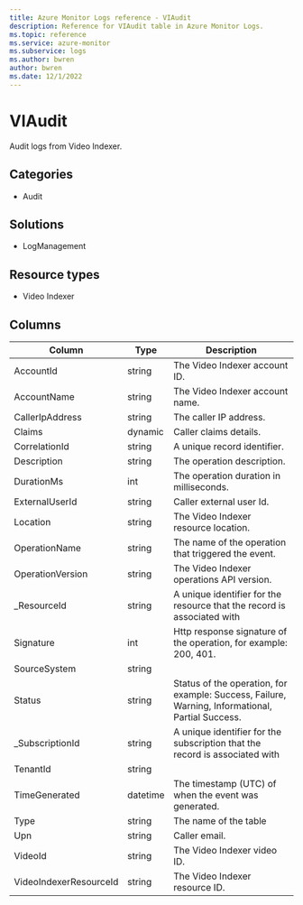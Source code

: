 ```yaml
---
title: Azure Monitor Logs reference - VIAudit
description: Reference for VIAudit table in Azure Monitor Logs.
ms.topic: reference
ms.service: azure-monitor
ms.subservice: logs
ms.author: bwren
author: bwren
ms.date: 12/1/2022
---
```


# VIAudit

 Audit logs from Video Indexer.

## Categories

- Audit
## Solutions

- LogManagement
## Resource types

- Video Indexer




## Columns

| Column | Type | Description |
| --- | --- | --- |
| AccountId | string | The Video Indexer account ID. |
| AccountName | string | The Video Indexer account name. |
| CallerIpAddress | string | The caller IP address. |
| Claims | dynamic | Caller claims details. |
| CorrelationId | string | A unique record identifier. |
| Description | string | The operation description. |
| DurationMs | int | The operation duration in milliseconds. |
| ExternalUserId | string | Caller external user Id. |
| Location | string | The Video Indexer resource location. |
| OperationName | string | The name of the operation that triggered the event. |
| OperationVersion | string | The Video Indexer operations API version. |
| _ResourceId | string | A unique identifier for the resource that the record is associated with |
| Signature | int | Http response signature of the operation, for example: 200, 401. |
| SourceSystem | string |  |
| Status | string | Status of the operation, for example: Success, Failure, Warning, Informational, Partial Success. |
| _SubscriptionId | string | A unique identifier for the subscription that the record is associated with |
| TenantId | string |  |
| TimeGenerated | datetime | The timestamp (UTC) of when the event was generated. |
| Type | string | The name of the table |
| Upn | string | Caller email. |
| VideoId | string | The Video Indexer video ID. |
| VideoIndexerResourceId | string | The Video Indexer resource ID. |
